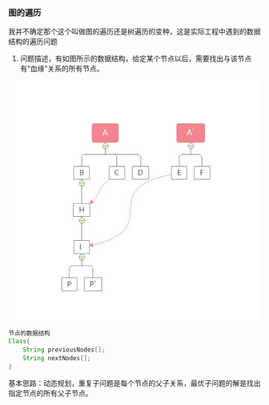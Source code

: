 
### 图的遍历
我并不确定那个这个叫做图的遍历还是树遍历的变种，这是实际工程中遇到的数据结构的遍历问题

1. 问题描述，有如图所示的数据结构，给定某个节点以后，需要找出与该节点有“血缘”关系的所有节点。

![DiagramTraver](/Pictures/DiagramTraver.jpg "这是血缘关系图") 


```java
节点的数据结构
Class{
    String previousNodes[];
    String nextNodes[];
}
```
基本思路：动态规划，重复子问题是每个节点的父子关系，最优子问题的解是找出指定节点的所有父子节点。
```java

```

